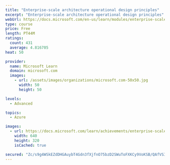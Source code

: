 ```yaml
---
title: "Enterprise-scale architecture operational design principles"
excerpt: "Enterprise-scale architecture operational design principles"
webUrl: https://docs.microsoft.com/en-us/learn/modules/enterprise-scale-operations/
type: course
price: Free
length: PT44M
ratings:
  count: 431
  average: 4.816705
heat: 50

provider:
  name: Microsoft Learn
  domain: microsoft.com
  images:
    - url: /assets/images/organizations/microsoft.com-50x50.jpg
      width: 50
      height: 50

levels:
  - Advanced

topics:
  - Azure

images:
  - url: https://docs.microsoft.com/learn/achievements/enterprise-scale-operations-social.png
    width: 640
    height: 320
    isCached: true

secured: "Zc/s9g4WSkEZdDHGAuybT4Gdn3fXjfnO75bzD2SWuToFXKCy9VoKSB/QAfVSIWwADjXJntvgnPNL9dLVxrYFjD2uOgZxC98IVKpywxdZoW9pHBy9L7SXf/xbuasxWDvBbuIzHRg57r6mOD3oiQ97RP4azc0dhTt/fUFqF6zvwuZJDBx/ROjhQ0kyRx5YMEDdh9b1LeB4iVwQnASCBdGrgNw/qT1UItJT+j4BCxl0b2YszIse+Cusn0etPO7QDf+yNhDQx03xagTBJsm8pnFLxUJbcUrzmkUA0XQaVgUyHRMG7M9cXhkhZCCpWTyrFjQGtWgfMgU9sJ2tnei8G6JVZvrXvrNK3+XI4WJA63OycEFAGszdKG6CW8LH9cxfj8i1kjDjDE9hMEM2tTQ+6hg4MN8b1c8BtAbN8YXOnW92qr0=;CJ9/m/Q2uzXaaCLiRDHRFA=="
---
```


